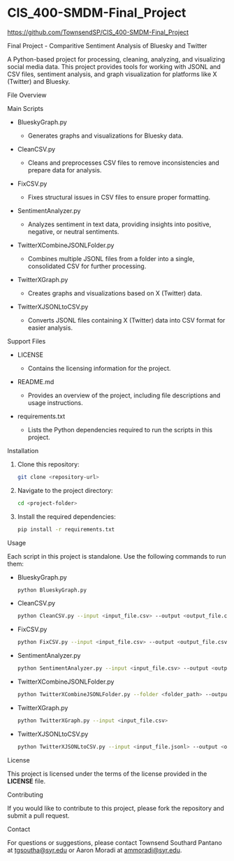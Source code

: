 # CIS_400-SMDM-Final_Project

https://github.com/TownsendSP/CIS_400-SMDM-Final_Project

Final Project - Comparitive Sentiment Analysis of Bluesky and Twitter

A Python-based project for processing, cleaning, analyzing, and visualizing social media data. This project provides tools for working with JSONL and CSV files, sentiment analysis, and graph visualization for platforms like X (Twitter) and Bluesky.

File Overview

Main Scripts

- BlueskyGraph.py
  - Generates graphs and visualizations for Bluesky data.

- CleanCSV.py
  - Cleans and preprocesses CSV files to remove inconsistencies and prepare data for analysis.

- FixCSV.py
  - Fixes structural issues in CSV files to ensure proper formatting.

- SentimentAnalyzer.py
  - Analyzes sentiment in text data, providing insights into positive, negative, or neutral sentiments.

- TwitterXCombineJSONLFolder.py
  - Combines multiple JSONL files from a folder into a single, consolidated CSV for further processing.

- TwitterXGraph.py
  - Creates graphs and visualizations based on X (Twitter) data.

- TwitterXJSONLtoCSV.py
  - Converts JSONL files containing X (Twitter) data into CSV format for easier analysis.

Support Files

- LICENSE
  - Contains the licensing information for the project.

- README.md
  - Provides an overview of the project, including file descriptions and usage instructions.

- requirements.txt
  - Lists the Python dependencies required to run the scripts in this project.

Installation

1. Clone this repository:
   ```bash
   git clone <repository-url>
   ```

2. Navigate to the project directory:
   ```bash
   cd <project-folder>
   ```

3. Install the required dependencies:
   ```bash
   pip install -r requirements.txt
   ```

Usage

Each script in this project is standalone. Use the following commands to run them:

- BlueskyGraph.py
  ```bash
  python BlueskyGraph.py
  ```

- CleanCSV.py
  ```bash
  python CleanCSV.py --input <input_file.csv> --output <output_file.csv>
  ```

- FixCSV.py
  ```bash
  python FixCSV.py --input <input_file.csv> --output <output_file.csv>
  ```

- SentimentAnalyzer.py
  ```bash
  python SentimentAnalyzer.py --input <input_file.csv> --output <output_file.csv>
  ```

- TwitterXCombineJSONLFolder.py
  ```bash
  python TwitterXCombineJSONLFolder.py --folder <folder_path> --output <output_file.jsonl>
  ```

- TwitterXGraph.py
  ```bash
  python TwitterXGraph.py --input <input_file.csv>
  ```

- TwitterXJSONLtoCSV.py
  ```bash
  python TwitterXJSONLtoCSV.py --input <input_file.jsonl> --output <output_file.csv>
  ```

License

This project is licensed under the terms of the license provided in the **LICENSE** file.

Contributing

If you would like to contribute to this project, please fork the repository and submit a pull request.

Contact

For questions or suggestions, please contact Townsend Southard Pantano at tgsoutha@syr.edu or Aaron Moradi at ammoradi@syr.edu.
